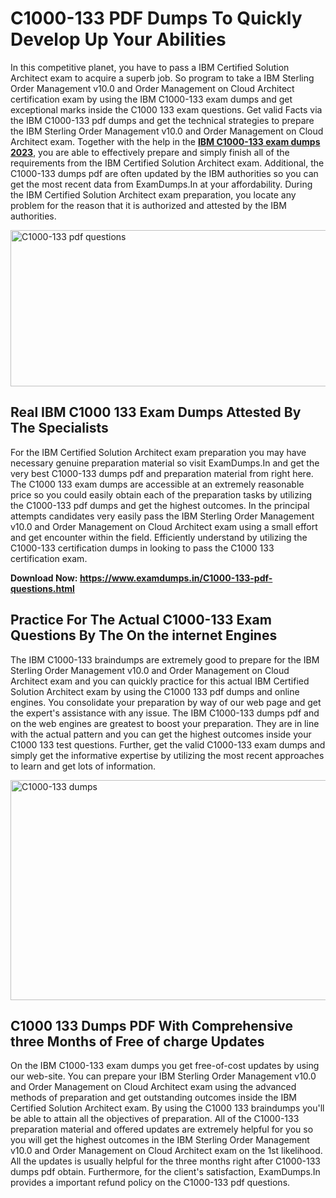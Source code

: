 <h1><strong>C1000-133 PDF Dumps To Quickly Develop Up Your Abilities</strong></h1>
<p>In this competitive planet, you have to pass a IBM Certified Solution Architect exam to acquire a superb job. So program to take a IBM Sterling Order Management v10.0 and Order Management on Cloud Architect certification exam by using the IBM C1000-133 exam dumps and get exceptional marks inside the C1000 133 exam questions. Get valid Facts via the IBM C1000-133 pdf dumps and get the technical strategies to prepare the IBM Sterling Order Management v10.0 and Order Management on Cloud Architect exam. Together with the help in the <strong><a href="https://www.examdumps.in/C1000-133-pdf-questions.html">IBM C1000-133 exam dumps 2023</a></strong>, you are able to effectively prepare and simply finish all of the requirements from the IBM Certified Solution Architect exam. Additional, the C1000-133 dumps pdf are often updated by the IBM authorities so you can get the most recent data from ExamDumps.In at your affordability. During the IBM Certified Solution Architect exam preparation, you locate any problem for the reason that it is authorized and attested by the IBM authorities.</p>
<p><img src="https://i.ibb.co/zxJwW90/Copy-of-Online-Classes-Twitter-header-post-Made-with-Poster-My-Wall-1.png" alt="C1000-133 pdf questions" width="750" height="250" /></p>
<h2><strong>Real IBM C1000 133 Exam Dumps Attested By The Specialists</strong></h2>
<p>For the IBM Certified Solution Architect exam preparation you may have necessary genuine preparation material so visit ExamDumps.In and get the very best C1000-133 dumps pdf and preparation material from right here. The C1000 133 exam dumps are accessible at an extremely reasonable price so you could easily obtain each of the preparation tasks by utilizing the C1000-133 pdf dumps and get the highest outcomes. In the principal attempts candidates very easily pass the IBM Sterling Order Management v10.0 and Order Management on Cloud Architect exam using a small effort and get encounter within the field. Efficiently understand by utilizing the C1000-133 certification dumps in looking to pass the C1000 133 certification exam.</p>
<p><strong>Download Now:&nbsp;<a href="https://www.examdumps.in/C1000-133-pdf-questions.html">https://www.examdumps.in/C1000-133-pdf-questions.html</a></strong></p>
<h2><strong>Practice For The Actual C1000-133 Exam Questions By The On the internet Engines</strong></h2>
<p>The IBM C1000-133 braindumps are extremely good to prepare for the IBM Sterling Order Management v10.0 and Order Management on Cloud Architect exam and you can quickly practice for this actual IBM Certified Solution Architect exam by using the C1000 133 pdf dumps and online engines. You consolidate your preparation by way of our web page and get the expert's assistance with any issue. The IBM C1000-133 dumps pdf and on the web engines are greatest to boost your preparation. They are in line with the actual pattern and you can get the highest outcomes inside your C1000 133 test questions. Further, get the valid C1000-133 exam dumps and simply get the informative expertise by utilizing the most recent approaches to learn and get lots of information.</p>
<p><a href="https://www.examdumps.in/C1000-133-pdf-questions.html"><img src="https://i.ibb.co/QkNtdwY/Copy-of-Zoom-Online-Classes-Facebook-Share-Po-Made-with-Poster-My-Wall-1.jpg" alt="C1000-133 dumps" width="670" height="352" /></a></p>
<h2><strong>C1000 133 Dumps PDF With Comprehensive three Months of Free of charge Updates</strong></h2>
<p>On the IBM C1000-133 exam dumps you get free-of-cost updates by using our web-site. You can prepare your IBM Sterling Order Management v10.0 and Order Management on Cloud Architect exam using the advanced methods of preparation and get outstanding outcomes inside the IBM Certified Solution Architect exam. By using the C1000 133 braindumps you'll be able to attain all the objectives of preparation. All of the C1000-133 preparation material and offered updates are extremely helpful for you so you will get the highest outcomes in the IBM Sterling Order Management v10.0 and Order Management on Cloud Architect exam on the 1st likelihood. All the updates is usually helpful for the three months right after C1000-133 dumps pdf obtain. Furthermore, for the client's satisfaction, ExamDumps.In provides a important refund policy on the C1000-133 pdf questions.</p>
